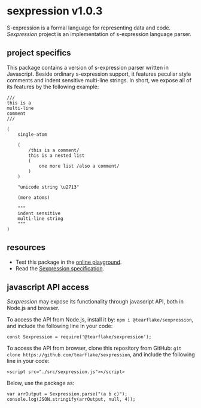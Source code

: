 # sexpression v1.0.3

S-expression is a formal language for representing data and code. *Sexpression* project is an implementation of s-expression language parser.

## project specifics

This package contains a version of s-expression parser written in Javascript. Beside ordinary s-expression support, it features peculiar style comments and indent sensitive multi-line strings. In short, we expose all of its features by the following example:

```
///
this is a
multi-line
comment
///

(
    single-atom
    
    (
        /this is a comment/
        this is a nested list
        (
            one more list /also a comment/
        )
    )
    
    "unicode string \u2713"
    
    (more atoms)
    
    """
    indent sensitive
    multi-line string
    """
)
```

## resources

- Test this package in the [online playground](https://tearflake.github.io/sexpression/playground/).
- Read the [Sexpression specification](https://tearflake.github.io/sexpression/docs/sexpression).

## javascript API access

*Sexpression* may expose its functionality through javascript API, both in Node.js and browser.

To access the API from Node.js, install it by: `npm i @tearflake/sexpression`, and include the following line in your code:

```
const Sexpression = require('@tearflake/sexpression');
```

To access the API from browser, clone this repository from GitHub: `git clone https://github.com/tearflake/sexpression`, and include the following line in your code:

```
<script src="./src/sexpression.js"></script>
```

Below, use the package as:

```
var arrOutput = Sexpression.parse("(a b c)");
console.log(JSON.stringify(arrOutput, null, 4));
```
